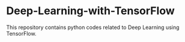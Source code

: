 # Deep-Learning-with-TensorFlow
This repository contains python codes related to Deep Learning using TensorFlow.
